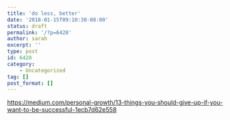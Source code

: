 ```yaml
---
title: 'do less, better'
date: '2018-01-15T09:10:30-08:00'
status: draft
permalink: '/?p=6428'
author: sarah
excerpt: ''
type: post
id: 6428
category:
    - Uncategorized
tag: []
post_format: []
---
```

https://medium.com/personal-growth/13-things-you-should-give-up-if-you-want-to-be-successful-1ecb7d62e558